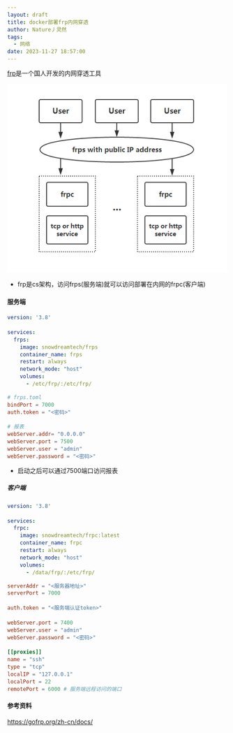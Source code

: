 ```yaml
---
layout: draft
title: docker部署frp内网穿透
author: Nature丿灵然
tags:
  - 网络
date: 2023-11-27 18:57:00
---
```


[frp](https://github.com/fatedier/frp)是一个国人开发的内网穿透工具

<!--more-->

![Alt text](../images/frp-1.png)

- frp是cs架构，访问frps(服务端)就可以访问部署在内网的frpc(客户端)

#### 服务端

```yaml
version: '3.8'

services:
  frps:
    image: snowdreamtech/frps
    container_name: frps
    restart: always
    network_mode: "host"
    volumes:
      - /etc/frp/:/etc/frp/
```

```toml
# frps.toml
bindPort = 7000
auth.token = "<密码>"

# 报表
webServer.addr= "0.0.0.0"
webServer.port = 7500
webServer.user = "admin"
webServer.password = "<密码>"
```

- 启动之后可以通过7500端口访问报表

##### 客户端

```yaml
version: '3.8'

services:
  frpc:
    image: snowdreamtech/frpc:latest
    container_name: frpc
    restart: always
    network_mode: "host"
    volumes:
      - /data/frp/:/etc/frp/
```

```toml
serverAddr = "<服务器地址>"
serverPort = 7000

auth.token = "<服务端认证token>"

webServer.port = 7400
webServer.user = "admin"
webServer.password = "<密码>"

[[proxies]]
name = "ssh"
type = "tcp"
localIP = "127.0.0.1"
localPort = 22
remotePort = 6000 # 服务端远程访问的端口
```

#### 参考资料

<https://gofrp.org/zh-cn/docs/>
